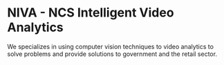 # NIVA - NCS Intelligent Video Analytics

We specializes in using computer vision techniques to video analytics to solve problems and provide solutions to government and the retail sector. 
